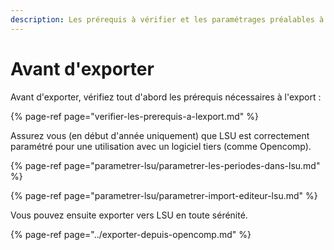 ```yaml
---
description: Les prérequis à vérifier et les paramétrages préalables à l'export vers LSU.
---
```


# Avant d'exporter

Avant d'exporter, vérifiez tout d'abord les prérequis nécessaires à l'export :

{% page-ref page="verifier-les-prerequis-a-lexport.md" %}

Assurez vous \(en début d'année uniquement\) que LSU est correctement paramétré pour une utilisation avec un logiciel tiers \(comme Opencomp\).

{% page-ref page="parametrer-lsu/parametrer-les-periodes-dans-lsu.md" %}

{% page-ref page="parametrer-lsu/parametrer-import-editeur-lsu.md" %}



Vous pouvez ensuite exporter vers LSU en toute sérénité.

{% page-ref page="../exporter-depuis-opencomp.md" %}

